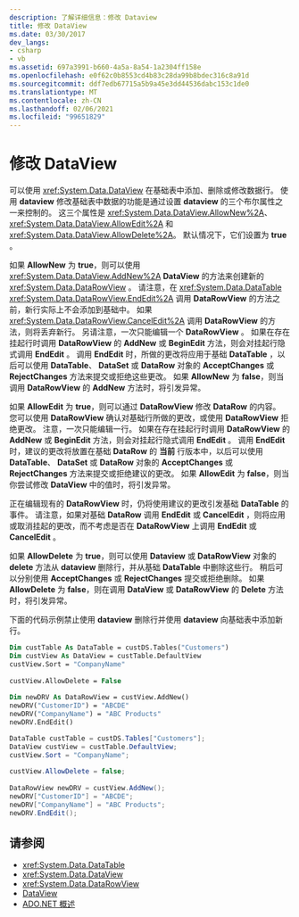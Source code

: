 ```yaml
---
description: 了解详细信息：修改 Dataview
title: 修改 DataView
ms.date: 03/30/2017
dev_langs:
- csharp
- vb
ms.assetid: 697a3991-b660-4a5a-8a54-1a2304ff158e
ms.openlocfilehash: e0f62c0b8553cd4b83c28da99b8bdec316c8a91d
ms.sourcegitcommit: ddf7edb67715a5b9a45e3dd44536dabc153c1de0
ms.translationtype: MT
ms.contentlocale: zh-CN
ms.lasthandoff: 02/06/2021
ms.locfileid: "99651829"
---
```

# <a name="modifying-dataviews"></a>修改 DataView

可以使用 <xref:System.Data.DataView> 在基础表中添加、删除或修改数据行。 使用 **dataview** 修改基础表中数据的功能是通过设置 **dataview** 的三个布尔属性之一来控制的。 这三个属性是 <xref:System.Data.DataView.AllowNew%2A>、<xref:System.Data.DataView.AllowEdit%2A> 和 <xref:System.Data.DataView.AllowDelete%2A>。 默认情况下，它们设置为 **true** 。  
  
 如果 **AllowNew** 为 **true**，则可以使用 <xref:System.Data.DataView.AddNew%2A> **DataView** 的方法来创建新的 <xref:System.Data.DataRowView> 。 请注意，在 <xref:System.Data.DataTable> <xref:System.Data.DataRowView.EndEdit%2A> 调用 **DataRowView** 的方法之前，新行实际上不会添加到基础中。 如果 <xref:System.Data.DataRowView.CancelEdit%2A> 调用 **DataRowView** 的方法，则将丢弃新行。 另请注意，一次只能编辑一个 **DataRowView** 。 如果在存在挂起行时调用 **DataRowView** 的 **AddNew** 或 **BeginEdit** 方法，则会对挂起行隐式调用 **EndEdit** 。 调用 **EndEdit** 时，所做的更改将应用于基础 **DataTable** ，以后可以使用 **DataTable**、 **DataSet** 或 **DataRow** 对象的 **AcceptChanges** 或 **RejectChanges** 方法来提交或拒绝这些更改。 如果 **AllowNew** 为 **false**，则当调用 **DataRowView** 的 **AddNew** 方法时，将引发异常。  
  
 如果 **AllowEdit** 为 **true**，则可以通过 **DataRowView** 修改 **DataRow** 的内容。 您可以使用 **DataRowView** 确认对基础行所做的更改，或使用 **DataRowView** 拒绝更改。 注意，一次只能编辑一行。 如果在存在挂起行时调用 **DataRowView** 的 **AddNew** 或 **BeginEdit** 方法，则会对挂起行隐式调用 **EndEdit** 。 调用 **EndEdit** 时，建议的更改将放置在基础 **DataRow** 的 **当前** 行版本中，以后可以使用 **DataTable**、 **DataSet** 或 **DataRow** 对象的 **AcceptChanges** 或 **RejectChanges** 方法来提交或拒绝建议的更改。 如果 **AllowEdit** 为 **false**，则当你尝试修改 **DataView** 中的值时，将引发异常。  
  
 正在编辑现有的 **DataRowView** 时，仍将使用建议的更改引发基础 **DataTable** 的事件。 请注意，如果对基础 **DataRow** 调用 **EndEdit** 或 **CancelEdit** ，则将应用或取消挂起的更改，而不考虑是否在 **DataRowView** 上调用 **EndEdit** 或 **CancelEdit** 。  
  
 如果 **AllowDelete** 为 **true**，则可以使用 **Dataview** 或 **DataRowView** 对象的 **delete** 方法从 **dataview** 删除行，并从基础 **DataTable** 中删除这些行。 稍后可以分别使用 **AcceptChanges** 或 **RejectChanges** 提交或拒绝删除。 如果 **AllowDelete** 为 **false**，则在调用 **DataView** 或 **DataRowView** 的 **Delete** 方法时，将引发异常。  
  
 下面的代码示例禁止使用 **dataview** 删除行并使用 **dataview** 向基础表中添加新行。  
  
```vb  
Dim custTable As DataTable = custDS.Tables("Customers")  
Dim custView As DataView = custTable.DefaultView  
custView.Sort = "CompanyName"  
  
custView.AllowDelete = False  
  
Dim newDRV As DataRowView = custView.AddNew()  
newDRV("CustomerID") = "ABCDE"  
newDRV("CompanyName") = "ABC Products"  
newDRV.EndEdit()  
```  
  
```csharp  
DataTable custTable = custDS.Tables["Customers"];  
DataView custView = custTable.DefaultView;  
custView.Sort = "CompanyName";  
  
custView.AllowDelete = false;  
  
DataRowView newDRV = custView.AddNew();  
newDRV["CustomerID"] = "ABCDE";  
newDRV["CompanyName"] = "ABC Products";  
newDRV.EndEdit();  
```  
  
## <a name="see-also"></a>请参阅

- <xref:System.Data.DataTable>
- <xref:System.Data.DataView>
- <xref:System.Data.DataRowView>
- [DataView](dataviews.md)
- [ADO.NET 概述](../ado-net-overview.md)
